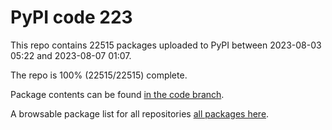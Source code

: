 # PyPI code 223

This repo contains 22515 packages uploaded to PyPI between 
2023-08-03 05:22 and 2023-08-07 01:07.

The repo is 100% (22515/22515) complete.

Package contents can be found [in the code branch](https://github.com/pypi-data/pypi-mirror-223/tree/code/packages).

A browsable package list for all repositories [all packages here](https://pypi-data.github.io/website/repositories/pypi-mirror-223).


